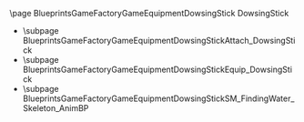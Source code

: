 \page BlueprintsGameFactoryGameEquipmentDowsingStick DowsingStick
- \subpage BlueprintsGameFactoryGameEquipmentDowsingStickAttach_DowsingStick
- \subpage BlueprintsGameFactoryGameEquipmentDowsingStickEquip_DowsingStick
- \subpage BlueprintsGameFactoryGameEquipmentDowsingStickSM_FindingWater_Skeleton_AnimBP
